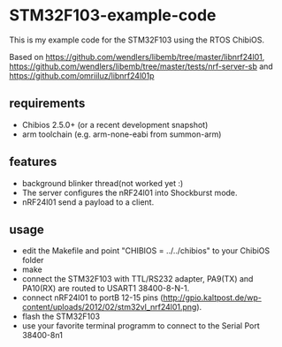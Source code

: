 STM32F103-example-code
==============================

This is my example code for the STM32F103 using the RTOS ChibiOS.

Based on https://github.com/wendlers/libemb/tree/master/libnrf24l01, https://github.com/wendlers/libemb/tree/master/tests/nrf-server-sb and https://github.com/omriiluz/libnrf24l01p

requirements
------------
* Chibios 2.5.0+ (or a recent development snapshot)
* arm toolchain (e.g. arm-none-eabi from summon-arm)

features
--------
* background blinker thread(not worked yet :)
* The server configures the nRF24l01 into Shockburst mode.  
* nRF24l01 send a payload to a client.

usage
-----
* edit the Makefile and point "CHIBIOS = ../../chibios" to your ChibiOS folder
* make
* connect the STM32F103 with TTL/RS232 adapter, PA9(TX) and PA10(RX) are routed to USART1 38400-8-N-1.
* connect nRF24l01 to portB 12-15 pins (http://gpio.kaltpost.de/wp-content/uploads/2012/02/stm32vl_nrf24l01.png).
* flash the STM32F103
* use your favorite terminal programm to connect to the Serial Port 38400-8n1 

